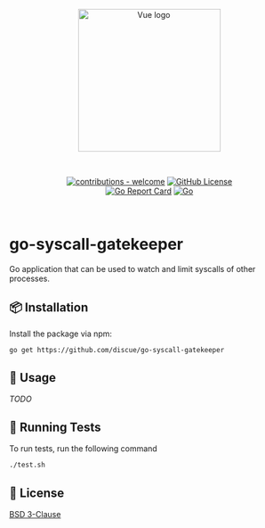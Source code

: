 
<p align="center"><a href="https://www.discue.io/" target="_blank" rel="noopener noreferrer"><img width="256" src="https://www.discue.io/icons-fire-no-badge-square/web/icon-192.png" alt="Vue logo"></a></p>

<br/>
<div align="center">

[![contributions - welcome](https://img.shields.io/badge/contributions-welcome-blue/green)](/CONTRIBUTING.md "Go to contributions doc")
[![GitHub License](https://img.shields.io/github/license/discue/go-syscall-gatekeeper.svg)](https://github.com/discue/go-syscall-gatekeeper/blob/master/LICENSE)
<br/>
[![Go Report Card](https://goreportcard.com/badge/github.com/discue/go-syscall-gatekeeper)](https://goreportcard.com/report/github.com/discue/go-syscall-gatekeeper)
[![Go](https://img.shields.io/badge/Go->=1.21-blue?logo=logo&logoColor=white)](https://nodejs.org "Go to Node.js homepage")
</div>

<br/>

# go-syscall-gatekeeper

Go application that can be used to watch and limit syscalls of other processes.

## 📦 Installation

Install the package via npm:

```bash
go get https://github.com/discue/go-syscall-gatekeeper
```

## 🚀 Usage
*TODO*


## 🧪 Running Tests

To run tests, run the following command

```bash
./test.sh
```

## 📄 License
[BSD 3-Clause](https://choosealicense.com/licenses/bsd-3-clause/)
